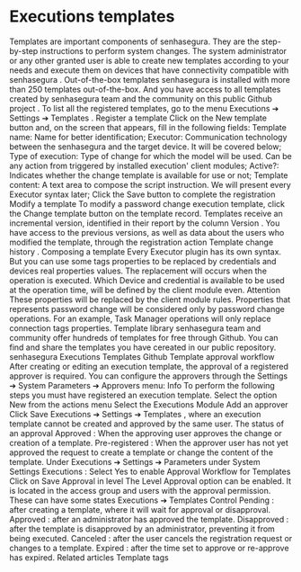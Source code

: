 # Executions templates 

Templates are important components of senhasegura. They are the step-by-step instructions to perform system changes.
The system administrator or any other granted user is able to create new templates according to your needs and execute them on devices that have connectivity compatible with senhasegura .
Out-of-the-box templates
senhasegura is installed with more than 250 templates out-of-the-box. And you have access to all templates created by senhasegura team and the community on this public 
Github project
.
To list all the registered templates, go to the menu 
Executions ➔ Settings ➔ Templates
.
Register a template
Click on the 
New template
 button and, on the screen that appears, fill in the following fields:
Template name:
 Name for better identification;
Executor:
 Communication technology between the senhasegura and the target device. It will be covered below;
Type of execution:
 Type of change for which the model will be used. Can be any action from triggered by installed execution' client modules;
Active?:
 Indicates whether the change template is available for use or not;
Template content:
 A text area to compose the script instruction. We will present every Executor syntax later;
Click the 
Save
 button to complete the registration
Modify a template
To modify a password change execution template, click the 
Change template
 button on the template record.
Templates receive an incremental version, identified in their report by the column 
Version
.
You have access to the previous versions, as well as data about the users who modified the template, through the registration action 
Template change history
.
Composing a template
Every Executor plugin has its own syntax. But you can use some tags properties to be replaced by credentials and devices real properties values. The replacement will occurs when the operation is executed.
Which Device and credential is available to be used at the operation time, will be defined by the client module even.
Attention 
These properties will be replaced by the client module rules. Properties that represents password change will be considered only by password change operations. For an example, 
Task Manager
 operations will only replace connection tags properties.
Template library
senhasegura team and community offer hundreds of templates for free through Github.
You can find and share the templates you have cereated in our public repository.
senhasegura Executions Templates Github
Template approval workflow
After creating or editing an execution template, the approval of a registered approver is required. You can configure the approvers through the 
Settings ➔ System Parameters ➔ Approvers
 menu:
Info
To perform the following steps you must have registered an execution template.
Select the option 
New
 from the actions menu
Select the 
Executions
 Module
Add an approver
Click 
Save
Executions ➔ Settings ➔ Templates
, where an execution template cannot be created and approved by the same user.
The status of an approval
Approved
: When the approving user approves the change or creation of a template.
Pre-registered
: When the approver user has not yet approved the request to create a template or change the content of the template.
Under 
Executions ➔ Settings ➔ Parameters
 under System Settings 
Executions
:
Select 
Yes
 to enable 
Approval Workflow for Templates
Click on 
Save
Approval in level
The 
Level Approval
 option can be enabled. It is located in the access group and users with the approval permission.
These can have some states
Executions ➔ Templates Control
Pending
: after creating a template, where it will wait for approval or disapproval.
Approved
: after an administrator has approved the template.
Disapproved
: after the template is disapproved by an administrator, preventing it from being executed.
Canceled
: after the user cancels the registration request or changes to a template.
Expired
: after the time set to approve or re-approve has expired.
Related articles
Template tags